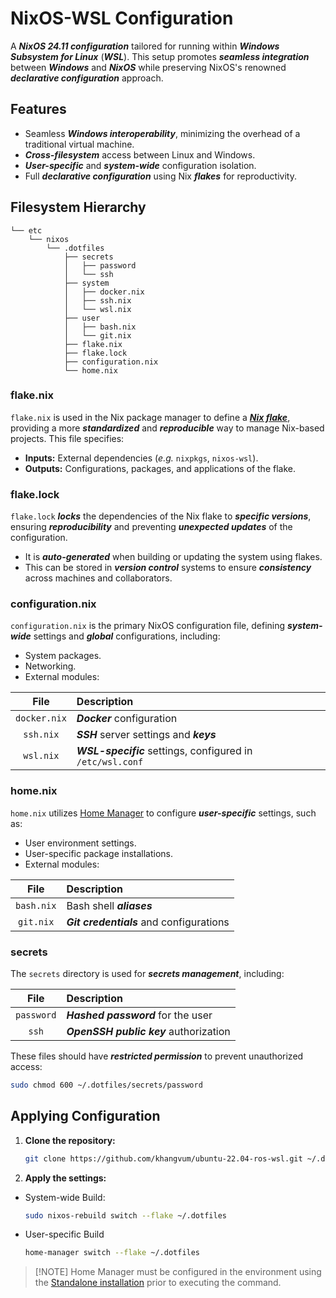 # NixOS-WSL Configuration

A **_NixOS 24.11 configuration_** tailored for running within **_Windows Subsystem for Linux_** (**_WSL_**). This setup promotes **_seamless integration_** between **_Windows_** and **_NixOS_** while preserving NixOS's renowned **_declarative configuration_** approach.

## Features

-   Seamless **_Windows interoperability_**, minimizing the overhead of a traditional virtual machine.
-   **_Cross-filesystem_** access between Linux and Windows.
-   **_User-specific_** and **_system-wide_** configuration isolation.
-   Full **_declarative configuration_** using Nix **_flakes_** for reproductivity.

## Filesystem Hierarchy

```
└── etc
    └── nixos
        └── .dotfiles
            ├── secrets
            │   ├── password
            │   └── ssh
            ├── system
            │   ├── docker.nix
            │   ├── ssh.nix
            │   └── wsl.nix
            ├── user
            │   ├── bash.nix
            │   └── git.nix
            ├── flake.nix
            ├── flake.lock
            ├── configuration.nix
            └── home.nix
```

### flake.nix

`flake.nix` is used in the Nix package manager to define a **_[Nix flake](https://nixos.wiki/wiki/flakes)_**, providing a more **_standardized_** and **_reproducible_** way to manage Nix-based projects. This file specifies: 
-   **Inputs:** External dependencies (_e.g._ `nixpkgs`, `nixos-wsl`).
-   **Outputs:** Configurations, packages, and applications of the flake.

### flake.lock

`flake.lock` **_locks_** the dependencies of the Nix flake to **_specific versions_**, ensuring **_reproducibility_** and preventing **_unexpected updates_** of the configuration.
-   It is **_auto-generated_** when building or updating the system using flakes.
-   This can be stored in **_version control_** systems to ensure **_consistency_** across machines and collaborators.

### configuration.nix

`configuration.nix` is the primary NixOS configuration file, defining **_system-wide_** settings and **_global_** configurations, including:
-   System packages.
-   Networking.
-   External modules:

File        |Description
:----------:|:----------
`docker.nix`|**_Docker_** configuration
`ssh.nix`   |**_SSH_** server settings and **_keys_**
`wsl.nix`   |**_WSL-specific_** settings, configured in `/etc/wsl.conf`

### home.nix

`home.nix` utilizes [Home Manager](https://nix-community.github.io/home-manager/) to configure **_user-specific_** settings, such as:
-   User environment settings.
-   User-specific package installations.
-   External modules:

File        |Description
:----------:|:----------
`bash.nix`  |Bash shell **_aliases_**
`git.nix`   |**_Git credentials_** and configurations

### secrets

The `secrets` directory is used for **_secrets management_**, including:

File        |Description
:----------:|:----------
`password`  |**_Hashed password_** for the user
`ssh`       |**_OpenSSH public key_** authorization

These files should have **_restricted permission_** to prevent unauthorized access:

```bash
sudo chmod 600 ~/.dotfiles/secrets/password
```

## Applying Configuration

1.  **Clone the repository:**

    ```bash
    git clone https://github.com/khangvum/ubuntu-22.04-ros-wsl.git ~/.dotfiles
    ```

2.  **Apply the settings:**

-   System-wide Build:

    ```bash
    sudo nixos-rebuild switch --flake ~/.dotfiles
    ```

-   User-specific Build

    ```bash
    home-manager switch --flake ~/.dotfiles
    ```

>   [!NOTE]
>   Home Manager must be configured in the environment using the [Standalone installation](https://nix-community.github.io/home-manager/index.xhtml#sec-install-standalone) prior to executing the command.
